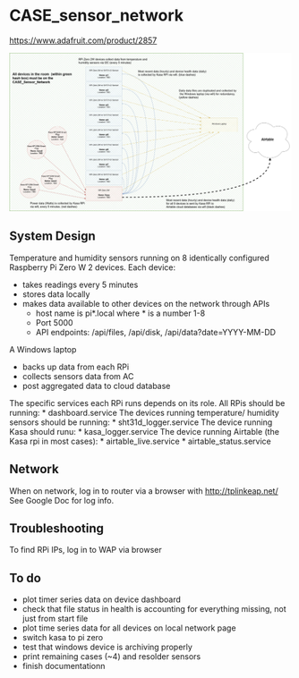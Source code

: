 # CASE_sensor_network

https://www.adafruit.com/product/2857

<img src=/images/sensor-dataflows.jpg>

## System Design

Temperature and humidity sensors running on 8 identically configured Raspberry Pi Zero W 2 devices. Each device:
* takes readings every 5 minutes
* stores data locally
* makes data available to other devices on the network through APIs
	* host name is pi*.local where * is a number 1-8
	* Port 5000
	* API endpoints: /api/files, /api/disk, /api/data?date=YYYY-MM-DD

A Windows laptop
* backs up data from each RPi
* collects sensors data from AC
* post aggregated data to cloud database

<p>
The specific services each RPi runs depends on its role. All RPis should be running:
* dashboard.service
The devices running temperature/ humidity sensors should be running:
* sht31d_logger.service
The device running Kasa should runu:
* kasa_logger.service
The device running Airtable (the Kasa rpi in most cases):
* airtable_live.service
* airtable_status.service
</p>

## Network

When on network, log in to router via a browser with http://tplinkeap.net/ <Br>
See Google Doc for log info.

## Troubleshooting

To find RPi IPs, log in to WAP via browser

## To do

* plot timer series data on device dashboard
* check that file status in health is accounting for everything missing, not just from start file
* plot time series data for all devices on local network page
* switch kasa to pi zero
* test that windows device is archiving properly
* print remaining cases (~4) and resolder sensors
* finish documentationn